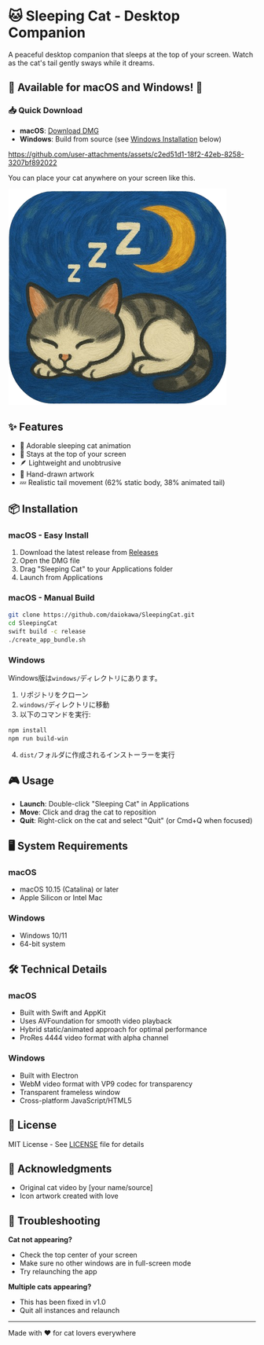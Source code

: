 # 🐱 Sleeping Cat - Desktop Companion

A peaceful desktop companion that sleeps at the top of your screen. Watch as the cat's tail gently sways while it dreams.

## 🎉 Available for macOS and Windows! 🎉

### 📥 Quick Download
- **macOS**: [Download DMG](https://github.com/daiokawa/SleepingCat/releases/latest/download/SleepingCat.dmg)
- **Windows**: Build from source (see [Windows Installation](#windows) below)

https://github.com/user-attachments/assets/c2ed51d1-18f2-42eb-8258-3207bf892022

You can place your cat anywhere on your screen like this.

![Sleeping Cat Icon](icon_original.png)

## ✨ Features

- 🌙 Adorable sleeping cat animation
- 🎯 Stays at the top of your screen
- 🪶 Lightweight and unobtrusive
- 🎨 Hand-drawn artwork
- 💤 Realistic tail movement (62% static body, 38% animated tail)

## 📦 Installation

### macOS - Easy Install
1. Download the latest release from [Releases](https://github.com/daiokawa/SleepingCat/releases)
2. Open the DMG file
3. Drag "Sleeping Cat" to your Applications folder
4. Launch from Applications

### macOS - Manual Build
```bash
git clone https://github.com/daiokawa/SleepingCat.git
cd SleepingCat
swift build -c release
./create_app_bundle.sh
```

### Windows
Windows版は`windows/`ディレクトリにあります。
1. リポジトリをクローン
2. `windows/`ディレクトリに移動
3. 以下のコマンドを実行:
```bash
npm install
npm run build-win
```
4. `dist/`フォルダに作成されるインストーラーを実行

## 🎮 Usage

- **Launch**: Double-click "Sleeping Cat" in Applications
- **Move**: Click and drag the cat to reposition
- **Quit**: Right-click on the cat and select "Quit" (or Cmd+Q when focused)

## 🖥 System Requirements

### macOS
- macOS 10.15 (Catalina) or later
- Apple Silicon or Intel Mac

### Windows
- Windows 10/11
- 64-bit system

## 🛠 Technical Details

### macOS
- Built with Swift and AppKit
- Uses AVFoundation for smooth video playback
- Hybrid static/animated approach for optimal performance
- ProRes 4444 video format with alpha channel

### Windows
- Built with Electron
- WebM video format with VP9 codec for transparency
- Transparent frameless window
- Cross-platform JavaScript/HTML5

## 📝 License

MIT License - See [LICENSE](LICENSE) file for details

## 🙏 Acknowledgments

- Original cat video by [your name/source]
- Icon artwork created with love

## 🐛 Troubleshooting

**Cat not appearing?**
- Check the top center of your screen
- Make sure no other windows are in full-screen mode
- Try relaunching the app

**Multiple cats appearing?**
- This has been fixed in v1.0
- Quit all instances and relaunch

---

Made with ❤️ for cat lovers everywhere
